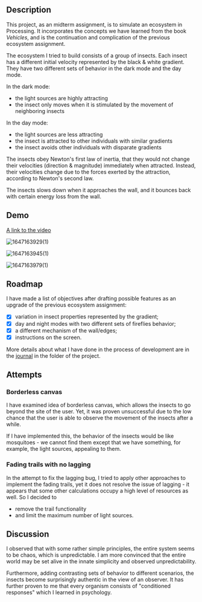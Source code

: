## Description

This project, as an midterm assignment, is to simulate an ecosystem in Processing. It incorporates the concepts we have learned from the book *Vehicles*, and is the continuation and complication of the previous ecosystem assignment.

The ecosystem I tried to build consists of a group of insects. Each insect has a different initial velocity represented by the black & white gradient. They have two different sets of behavior in the dark mode and the day mode.

In the dark mode:

- the light sources are highly attracting
- the insect only moves when it is stimulated by the movement of neighboring insects

In the day mode:

- the light sources are less attracting
- the insect is attracted to other individuals with similar gradients
- the insect avoids other individuals with disparate gradients

The insects obey Newton's first law of inertia, that they would not change their velocities (direction & magnitude) immediately when attracted. Instead, their velocities change due to the forces exerted by the attraction, according to Newton's second law.

The insects slows down when it approaches the wall, and it bounces back with certain energy loss from the wall.



## Demo

[A link to the video](https://od20-my.sharepoint.com/:v:/g/personal/xu_od20_onmicrosoft_com/Ec4AwBT2cGZMsV-Cq_Hw-6sBHVJkdRv4D2aw2tZF6r3k-Q?e=7CMe5N&download=1)

![1647163929(1)](https://user-images.githubusercontent.com/51028862/158053450-970e9c87-d024-4a64-9b8a-291e2af5fa16.png)

![1647163945(1)](https://user-images.githubusercontent.com/51028862/158053458-f40cc134-cc02-4dd9-80f6-fff63c4518dd.png)

![1647163979(1)](https://user-images.githubusercontent.com/51028862/158053477-74de2c10-3ce8-48dd-887a-8af07f65d65a.png)



## Roadmap

I have made a list of objectives after drafting possible features as an upgrade of the previous ecosystem assignment:

- [x] variation in insect properties represented by the gradient;
- [x] day and night modes with two different sets of fireflies behavior;
- [x] a different mechanism of the wall/edges;
- [x] instructions on the screen.

More details about what I have done in the process of development are in the [journal](/March%209%20-%20Midterm/Journal.md) in the folder of the project.



## Attempts

### Borderless canvas

I have examined idea of borderless canvas, which allows the insects to go beyond the site of the user. Yet, it was proven unsuccessful due to the low chance that the user is able to observe the movement of the insects after a while.

If I have implemented this, the behavior of the insects would be like mosquitoes - we cannot find them except that we have something, for example, the light sources, appealing to them.

### Fading trails with no lagging

In the attempt to fix the lagging bug, I tried to apply other approaches to implement the fading trails, yet it does not resolve the issue of lagging - it appears that some other calculations occupy a high level of resources as well. So I decided to

- remove the trail functionality
- and limit the maximum number of light sources.



## Discussion

I observed that with some rather simple principles, the entire system seems to be chaos, which is unpredictable. I am more convinced that the entire world may be set alive in the innate simplicity and observed unpredictability.

Furthermore, adding contrasting sets of behavior to different scenarios, the insects become surprisingly authentic in the view of an observer. It has further proven to me that every organism consists of "conditioned responses" which I learned in psychology.
